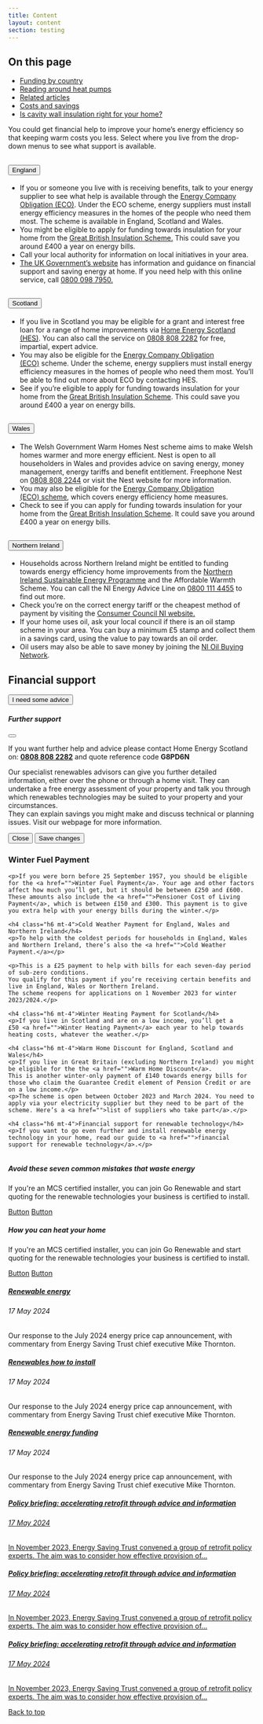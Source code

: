 ```yaml
---
title: Content
layout: content
section: testing
---
```


  <div class="contents-table mt-5 mb-5">
    <h2 class="h5">On this page</h2>
    <ul>
      <li><a href="#funding">Funding by country</a></li>
      <li><a href="#heat-pumps">Reading around heat pumps</a></li>
      <li><a href="#related">Related articles</a></li>
      <li><a href="#costs">Costs and savings</a></li>
      <li><a href="#cavity">Is cavity wall insulation right for your home?</a></li>
    </ul>
  </div>

  <p class="mb-5 col-9">You could get financial help to improve your home’s energy efficiency so that keeping warm costs you less.
  Select where you live from the drop-down menus to see what support is available.</p>

  <div class="accordion accordion-flush mb-5 col-9" id="funding">
    <div class="accordion-item">
      <h2 class="accordion-header" id="flush-headingOne">
        <button class="accordion-button collapsed" type="button" data-bs-toggle="collapse" data-bs-target="#flush-collapseOne" aria-expanded="false" aria-controls="flush-collapseOne">
          England
        </button>
      </h2>
      <div id="flush-collapseOne" class="accordion-collapse collapse" aria-labelledby="flush-headingOne">
        <div class="accordion-body">
          <ul>
            <li>If you or someone you live with is receiving benefits, talk to your energy supplier to see what help is available through the <a href="#">Energy Company Obligation (ECO)</a>. Under the ECO scheme, energy suppliers must install energy efficiency measures in the homes of the people who need them most. The scheme is available in England, Scotland and Wales.</li>
            <li>You might be eligible to apply for funding towards insulation for your home from the <a href="#">Great British Insulation Scheme.</a> This could save you around £400 a year on energy bills.</li>
            <li>Call your local authority for information on local initiatives in your area.</li>
            <li><a href="#">The UK Government’s website</a> has information and guidance on financial support and saving energy at home. If you need help with this online service, call <a href="#">0800 098 7950.</a></li>
          </ul>
        </div>
      </div>
    </div>
    <div class="accordion-item">
      <h2 class="accordion-header" id="flush-headingTwo">
        <button class="accordion-button collapsed" type="button" data-bs-toggle="collapse" data-bs-target="#flush-collapseTwo" aria-expanded="false" aria-controls="flush-collapseTwo">
          Scotland
        </button>
      </h2>
      <div id="flush-collapseTwo" class="accordion-collapse collapse" aria-labelledby="flush-headingTwo">
        <div class="accordion-body">
          <ul>
            <li>If you live in Scotland you may be eligible for a grant and interest free loan for a range of home improvements via <a href="#">Home Energy Scotland (HES)</a>. You can also call the service on <a href="#">0808 808 2282</a> for free, impartial, expert advice.</li>
            <li>You may also be eligible for the <a href="#">Energy Company Obligation (ECO)</a> scheme. Under the scheme, energy suppliers must install energy efficiency measures in the homes of people who need them most. You’ll be able to find out more about ECO by contacting HES.</li>
            <li>See if you’re eligible to apply for funding towards insulation for your home from the <a href="#">Great British Insulation Scheme</a>. This could save you around £400 a year on energy bills.</li>
          </ul>
        </div>
      </div>
    </div>
    <div class="accordion-item">
      <h2 class="accordion-header" id="flush-headingThree">
        <button class="accordion-button collapsed" type="button" data-bs-toggle="collapse" data-bs-target="#flush-collapseThree" aria-expanded="false" aria-controls="flush-collapseThree">
          Wales
        </button>
      </h2>
      <div id="flush-collapseThree" class="accordion-collapse collapse" aria-labelledby="flush-headingThree">
        <div class="accordion-body">
          <ul>
            <li>The Welsh Government Warm Homes Nest scheme aims to make Welsh homes warmer and more energy efficient. Nest is open to all householders in Wales and provides advice on saving energy, money management, energy tariffs and benefit entitlement. Freephone Nest on <a href="#">0808 808 2244</a> or visit the Nest website for more information.</li>
            <li>You may also be eligible for the <a href="#">Energy Company Obligation (ECO) scheme</a>, which covers energy efficiency home measures.</li>
            <li>Check to see if you can apply for funding towards insulation for your home from the <a href="#">Great British Insulation Scheme</a>. It could save you around £400 a year on energy bills.</li>
          </ul>
        </div>
      </div>
    </div>
    <div class="accordion-item">
      <h2 class="accordion-header" id="flush-headingFour">
        <button class="accordion-button collapsed" type="button" data-bs-toggle="collapse" data-bs-target="#flush-collapseFour" aria-expanded="false" aria-controls="flush-collapseFour">
          Northern Ireland
        </button>
      </h2>
      <div id="flush-collapseFour" class="accordion-collapse collapse" aria-labelledby="flush-headingFour">
        <div class="accordion-body">
          <ul>
            <li>Households across Northern Ireland might be entitled to funding towards energy efficiency home improvements from the <a href="#">Northern Ireland Sustainable Energy Programme</a> and the Affordable Warmth Scheme. You can call the NI Energy Advice Line on <a href="#">0800 111 4455</a> to find out more.</li>
            <li>Check you’re on the correct energy tariff or the cheapest method of payment by visiting the <a href="#">Consumer Council NI website.</a></li>
            <li>If your home uses oil, ask your local council if there is an oil stamp scheme in your area. You can buy a minimum £5 stamp and collect them in a savings card, using the value to pay towards an oil order.</li>
            <li>Oil users may also be able to save money by joining the <a href="#">NI Oil Buying Network</a>.</li>
          </ul>
        </div>
      </div>
    </div>
  </div>

  <h2 id="heat-pumps">Financial support</h2>
  <!-- Button trigger modal -->
  <button type="button" class="btn btn-primary mb-5 mt-3" data-bs-toggle="modal" data-bs-target="#exampleModal">
    I need some advice
  </button>

  <!-- Modal -->
  <div class="modal fade" id="exampleModal" tabindex="-1" aria-labelledby="exampleModalLabel" aria-hidden="true">
    <div class="modal-dialog">
      <div class="modal-content">
        <div class="modal-header">
          <h5 class="modal-title" id="exampleModalLabel">Further support</h5>
          <button type="button" class="btn-close" data-bs-dismiss="modal" aria-label="Close"></button>
        </div>
        <div class="modal-body">
          <p>If you want further help and advice please contact Home Energy Scotland on: <a href=""><b>0808 808 2282</b></a> and quote reference code <b>G8PD6N</b></p>
          <p>Our specialist renewables advisors can give you further detailed information, either over the phone or through a home visit. They can undertake a free energy assessment of your property and talk you through which renewables technologies may be suited to your property and your circumstances.
          <br>They can explain savings you might make and discuss technical or planning issues. Visit our webpage for more information.</p>
        </div>
        <div class="modal-footer">
          <button type="button" class="btn btn-secondary btn-sm" data-bs-dismiss="modal">Close</button>
          <button type="button" class="btn btn-primary btn-sm">Save changes</button>
        </div>
      </div>
    </div>
  </div>

  <div class="col-9">
    <h3 class="h5 mb-4">Winter Fuel Payment</h3>

    <p>If you were born before 25 September 1957, you should be eligible for the <a href="">Winter Fuel Payment</a>. Your age and other factors affect how much you’ll get, but it should be between £250 and £600. These amounts also include the <a href="">Pensioner Cost of Living Payment</a>, which is between £150 and £300. This payment is to give you extra help with your energy bills during the winter.</p>

    <h4 class="h6 mt-4">Cold Weather Payment for England, Wales and Northern Ireland</h4>
    <p>To help with the coldest periods for households in England, Wales and Northern Ireland, there’s also the <a href="">Cold Weather Payment.</a></p>

    <p>This is a £25 payment to help with bills for each seven-day period of sub-zero conditions.
    You qualify for this payment if you’re receiving certain benefits and live in England, Wales or Northern Ireland.
    The scheme reopens for applications on 1 November 2023 for winter 2023/2024.</p>

    <h4 class="h6 mt-4">Winter Heating Payment for Scotland</h4>
    <p>If you live in Scotland and are on a low income, you’ll get a £50 <a href="">Winter Heating Payment</a> each year to help towards heating costs, whatever the weather.</p>

    <h4 class="h6 mt-4">Warm Home Discount for England, Scotland and Wales</h4>
    <p>If you live in Great Britain (excluding Northern Ireland) you might be eligible for the the <a href="">Warm Home Discount</a>.
    This is another winter-only payment of £140 towards energy bills for those who claim the Guarantee Credit element of Pension Credit or are on a low income.</p>
    <p>The scheme is open between October 2023 and March 2024. You need to apply via your electricity supplier but they need to be part of the scheme. Here’s a <a href="">list of suppliers who take part</a>.</p>

    <h4 class="h6 mt-4">Financial support for renewable technology</h4>
    <p>If you want to go even further and install renewable energy technology in your home, read our guide to <a href="">financial support for renewable technology</a>.</p>
  </div>

  <div id="related" class="d-flex flex-wrap justify-content-between mt-5" style="gap: 40px;">
    <div class="card card-button card-borderless" style="flex: 1 1 calc(50% - 1.5rem);">
    <img class="card-img-top" src="../assets/example-images/card-img.jpeg" alt="">
      <div class="card-body">
        <h5 class="card-title">Avoid these seven common mistakes that waste energy</h5>
        <p class="card-text">If you're an MCS certified installer, you can join Go Renewable and start quoting for the renewable technologies your business is certified to install.</p>
        <a href="#" class="btn btn-primary">Button</a>
        <a href="#" class="btn btn-secondary">Button</a>
      </div>
    </div>
    <div class="card card-button card-borderless" style="flex: 1 1 calc(50% - 40px);">
    <img class="card-img-top" src="../assets/example-images/card-img.jpeg" alt="">
      <div class="card-body">
        <h5 class="card-title">How you can heat your home</h5>
        <p class="card-text">If you're an MCS certified installer, you can join Go Renewable and start quoting for the renewable technologies your business is certified to install.</p>
        <a href="#" class="btn btn-primary">Button</a>
        <a href="#" class="btn btn-secondary">Button</a>
      </div>
    </div>
  </div>

  <div id="costs" class="d-flex flex-wrap justify-content-between mt-5" style="gap: 20px;">
    <div class="card card-simple-article" style="flex: 1 1 calc(33% - 40px);">
      <div class="card-body">
        <a class="card-title-link" href="#"><h5 class="card-title">Renewable energy</h5></a>
        <h6 class="card-subtitle mb-3 text-muted">17 May 2024</h6>
        <p class="card-text">Our response to the July 2024 energy price cap announcement, with commentary from Energy Saving Trust chief executive Mike Thornton.</p>
      </div>
    </div>
    <div class="card card-simple-article" style="flex: 1 1 calc(33% - 40px);">
      <div class="card-body">
        <a class="card-title-link" href="#"><h5 class="card-title">Renewables how to install</h5></a>
        <h6 class="card-subtitle mb-3 text-muted">17 May 2024</h6>
        <p class="card-text">Our response to the July 2024 energy price cap announcement, with commentary from Energy Saving Trust chief executive Mike Thornton.</p>
      </div>
    </div>
    <div class="card card-simple-article" style="flex: 1 1 calc(33% - 40px);">
      <div class="card-body">
        <a class="card-title-link" href="#"><h5 class="card-title">Renewable energy funding</h5></a>
        <h6 class="card-subtitle mb-3 text-muted">17 May 2024</h6>
        <p class="card-text">Our response to the July 2024 energy price cap announcement, with commentary from Energy Saving Trust chief executive Mike Thornton.</p>
      </div>
    </div>
  </div>

  <div id="cavity" class="d-flex flex-wrap justify-content-between mt-5" style="gap: 20px;">
    <a href="#" class="card card-article" style="flex: 1 1 calc(33% - 40px);">
      <div class="card-body">
        <h5 class="card-title">Policy briefing: accelerating retrofit through advice and information</h5>
        <h6 class="card-subtitle">17 May 2024</h6>
        <p class="card-text">In November 2023, Energy Saving Trust convened a group of retrofit policy experts. The aim was to consider how effective provision of…</p>
      </div>
    </a>
    <a href="#" class="card card-article" style="flex: 1 1 calc(33% - 40px);">
      <div class="card-body">
        <h5 class="card-title">Policy briefing: accelerating retrofit through advice and information</h5>
        <h6 class="card-subtitle">17 May 2024</h6>
        <p class="card-text">In November 2023, Energy Saving Trust convened a group of retrofit policy experts. The aim was to consider how effective provision of…</p>
      </div>
    </a>
    <a href="#" class="card card-article" style="flex: 1 1 calc(33% - 40px);">
      <div class="card-body">
        <h5 class="card-title">Policy briefing: accelerating retrofit through advice and information</h5>
        <h6 class="card-subtitle">17 May 2024</h6>
        <p class="card-text">In November 2023, Energy Saving Trust convened a group of retrofit policy experts. The aim was to consider how effective provision of…</p>
      </div>
    </a>
  </div>

  <a href="#" class="back-to-top fixed">Back to top</a>



<script>
  document.querySelector('.nav.col-12.col-lg-auto.mb-2.justify-content-center.mb-md-0').style.display = 'none';
  document.getElementById('test-nav').style.display = 'flex';
  document.getElementById('test-back').href = '/testing/login.html';
  document.getElementById('test-next').href = '/testing/search.html';
  document.getElementById('sidebar').style.display = 'none';
  document.getElementById('main-content-wrap').classList.remove('col-9');
  document.getElementById('main-content-wrap').classList.add('col-12');
</script>